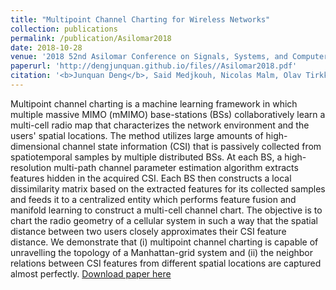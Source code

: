 ```yaml
---
title: "Multipoint Channel Charting for Wireless Networks"
collection: publications
permalink: /publication/Asilomar2018
date: 2018-10-28
venue: '2018 52nd Asilomar Conference on Signals, Systems, and Computers'
paperurl: 'http://dengjunquan.github.io/files//Asilomar2018.pdf'
citation: '<b>Junquan Deng</b>, Said Medjkouh, Nicolas Malm, Olav Tirkkonen, Christoph Studer. <i> Asilomar Conference on Signals, Systems, and Computers.</i> <b>Asilomar 2018</b>.'
---
```

Multipoint channel charting is a machine learning framework in which multiple massive MIMO (mMIMO) base-stations (BSs) collaboratively learn a multi-cell radio map that characterizes the network environment and the users' spatial locations. The method utilizes large amounts of high-dimensional channel state information (CSI) that is passively collected from spatiotemporal samples by multiple distributed BSs. At each BS, a high-resolution multi-path channel parameter estimation algorithm extracts features hidden in the acquired CSI. Each BS then constructs a local dissimilarity matrix based on the extracted features for its collected samples and feeds it to a centralized entity which performs feature fusion and manifold learning to construct a multi-cell channel chart. The objective is to chart the radio geometry of a cellular system in such a way that the spatial distance between two users closely approximates their CSI feature distance. We demonstrate that (i) multipoint channel charting is capable of unravelling the topology of a Manhattan-grid system and (ii) the neighbor relations between CSI features from different spatial locations are captured almost perfectly.
[Download paper here](http://dengjunquan.github.io/files/Asilomar2018.pdf)
